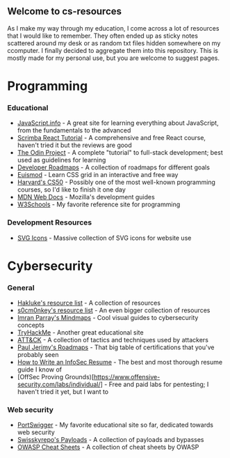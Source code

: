 ## Welcome to cs-resources
As I make my way through my education, I come across a lot of resources that I would like to remember. They often ended up as sticky notes scattered around my desk or as random txt files hidden somewhere on my ccomputer. I finally decided to aggregate them into this repository. This is mostly made for my personal use, but you are welcome to suggest pages.


# Programming
### Educational
- [JavaScript.info](https://javascript.info/) - A great site for learning everything about JavaScript, from the fundamentals to the advanced
- [Scrimba React Tutorial](https://scrimba.com/learn/learnreact#) - A comprehensive and free React course, haven't tried it but the reviews are good
- [The Odin Project](https://www.theodinproject.com/) - A complete "tutorial" to full-stack development; best used as guidelines for learning
- [Developer Roadmaps](https://roadmap.sh/) - A collection of roadmaps for different goals
- [Euismod](https://www.euismod.dev/#/) - Learn CSS grid in an interactive and free way
- [Harvard's CS50](https://pll.harvard.edu/course/cs50-introduction-computer-science?delta=0) - Possibly one of the most well-known programming courses, so I'd like to finish it one day
- [MDN Web Docs](https://developer.mozilla.org/en-US/docs/Learn) - Mozilla's development guides
- [W3Schools](https://www.w3schools.com/) - My favorite reference site for programming

### Development Resources
- [SVG Icons](https://tablericons.com/) - Massive collection of SVG icons for website use



# Cybersecurity
### General
- [Hakluke's resource list](https://labs.detectify.com/2021/08/24/hakluke-list-resources-for-beginner-hackers-2021/) - A collection of resources
- [s0cm0nkey's resource list](https://s0cm0nkey.gitbook.io/s0cm0nkeys-security-reference-guide/) - An even bigger collection of resources
- [Imran Parray's Mindmaps](https://github.com/imran-parray/Mind-Maps) - Cool visual guides to cybersecurity concepts
- [TryHackMe](https://tryhackme.com/hacktivities) - Another great educational site
- [ATT&CK](https://attack.mitre.org/) - A collection of tactics and techniques used by attackers
- [Paul Jerimy's Roadmaps](https://pauljerimy.com/security-certification-roadmap/) - That big table of certifications that you've probably seen
- [How to Write an InfoSec Resume](https://bytebreach.com/how-to-write-an-infosec-resume/) - The best and most thorough resume guide I know of
- [OffSec Proving Grounds)[https://www.offensive-security.com/labs/individual/] - Free and paid labs for pentesting; I haven't tried it yet, but I want to

### Web security
- [PortSwigger](https://portswigger.net/web-security/dashboard) - My favorite educational site so far, dedicated towards web security
- [Swisskyrepo's Payloads](https://github.com/swisskyrepo/PayloadsAllTheThings) - A collection of payloads and bypasses
- [OWASP Cheat Sheets](https://github.com/OWASP/CheatSheetSeries) - A collection of cheat sheets by OWASP
